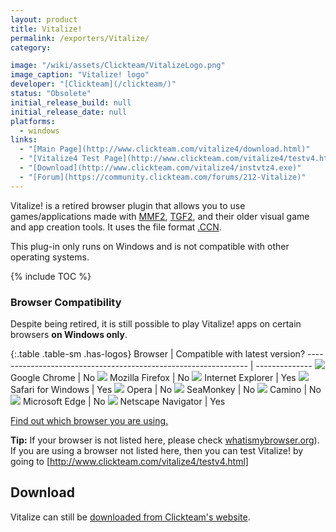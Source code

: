 ```yaml
---
layout: product
title: Vitalize!
permalink: /exporters/Vitalize/
category:

image: "/wiki/assets/Clickteam/VitalizeLogo.png"
image_caption: "Vitalize! logo"
developer: "[Clickteam](/clickteam/)"
status: "Obsolete"
initial_release_build: null
initial_release_date: null
platforms:
  - windows
links:
  - "[Main Page](http://www.clickteam.com/vitalize4/download.html)"
  - "[Vitalize4 Test Page](http://www.clickteam.com/vitalize4/testv4.html)"
  - "[Download](http://www.clickteam.com/vitalize4/instvtz4.exe)"
  - "[Forum](https://community.clickteam.com/forums/212-Vitalize)"
---
```


Vitalize! is a retired browser plugin that allows you to use games/applications made with [MMF2],
[TGF2], and their older visual game and app creation tools. It uses the file format [.CCN].

This plug-in only runs on Windows and is not compatible with other operating systems.

[MMF2]: /fusion/2.0/
[TGF2]: /games-factory-2/
[.CCN]: /file-extensions/CCN/

{% include TOC %}

### Browser Compatibility

Despite being retired, it is still possible to play Vitalize! apps on certain browsers **on Windows only**.

{:.table .table-sm .has-logos}
Browser                                                         | Compatible with latest version?
--------------------------------------------------------------- | --------------
![](/wiki/assets/Browsers/Chrome.png)       Google Chrome       | No
![](/wiki/assets/Browsers/Firefox.png)      Mozilla Firefox     | No
![](/wiki/assets/Browsers/IE.png)           Internet Explorer   | Yes
![](/wiki/assets/Browsers/Safari.png)       Safari for Windows  | Yes
![](/wiki/assets/Browsers/Opera.png)        Opera               | No
![](/wiki/assets/Browsers/SeaMonkey.png)    SeaMonkey           | No
![](/wiki/assets/Browsers/Camino.png)       Camino              | No
![](/wiki/assets/Browsers/Edge.png)         Microsoft Edge      | No
![](/wiki/assets/Browsers/Netscape.png)     Netscape Navigator  | Yes

[Find out which browser you are using.](https://whatismybrowser.com/)

**Tip:** If your browser is not listed here, please check [whatismybrowser.org](https://www.whatismybrowser.com/)).
If you are using a browser not listed here, then you can test Vitalize! by going
to [http://www.clickteam.com/vitalize4/testv4.html]

## Download

Vitalize can still be [downloaded from Clickteam's website](http://www.clickteam.com/vitalize4/instvtz4.exe).
